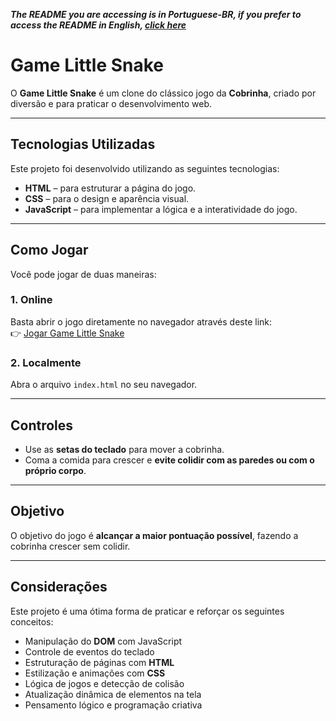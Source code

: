 ***The README you are accessing is in Portuguese-BR, if you prefer to access the README in English, [click here](README.md)***

# Game Little Snake

O **Game Little Snake** é um clone do clássico jogo da **Cobrinha**, criado por diversão e para praticar o desenvolvimento web.

---

## Tecnologias Utilizadas

Este projeto foi desenvolvido utilizando as seguintes tecnologias:

- **HTML** – para estruturar a página do jogo.  
- **CSS** – para o design e aparência visual.  
- **JavaScript** – para implementar a lógica e a interatividade do jogo.  

---

## Como Jogar

Você pode jogar de duas maneiras:

### 1. Online

Basta abrir o jogo diretamente no navegador através deste link:  
👉 [Jogar Game Little Snake](https://game-little-snake.vercel.app/)

### 2. Localmente

Abra o arquivo `index.html` no seu navegador.

---

## Controles

- Use as **setas do teclado** para mover a cobrinha.  
- Coma a comida para crescer e **evite colidir com as paredes ou com o próprio corpo**.  

---

## Objetivo

O objetivo do jogo é **alcançar a maior pontuação possível**, fazendo a cobrinha crescer sem colidir.

---

## Considerações

Este projeto é uma ótima forma de praticar e reforçar os seguintes conceitos:

- Manipulação do **DOM** com JavaScript  
- Controle de eventos do teclado  
- Estruturação de páginas com **HTML**  
- Estilização e animações com **CSS**  
- Lógica de jogos e detecção de colisão  
- Atualização dinâmica de elementos na tela  
- Pensamento lógico e programação criativa  

